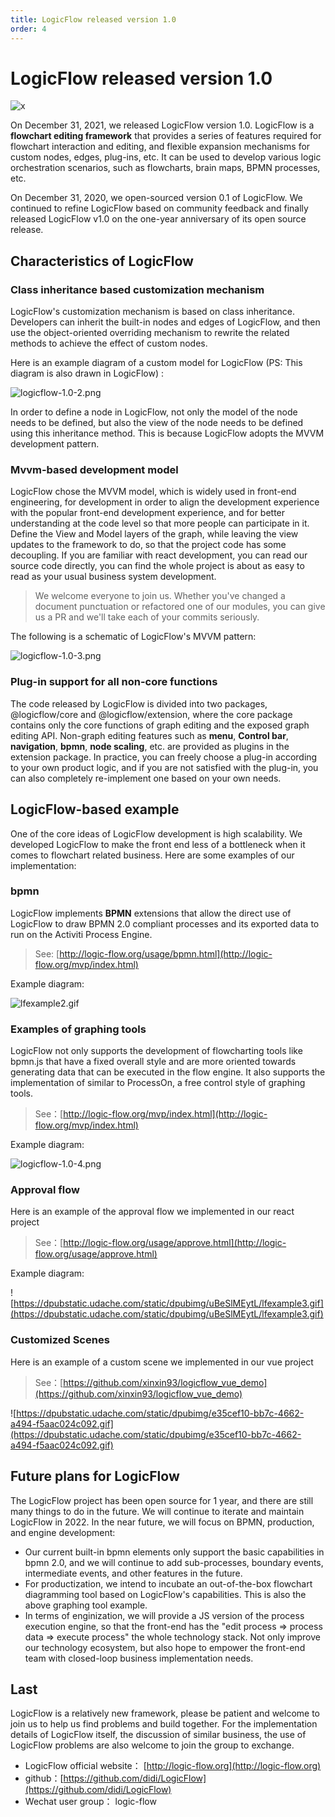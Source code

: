 ```yaml
---
title: LogicFlow released version 1.0
order: 4
---
```


# LogicFlow released version 1.0

![x](../assets/images/LogicFlow-2.png)

On December 31, 2021, we released LogicFlow version 1.0. LogicFlow is a **flowchart editing framework** that provides a series of features required for flowchart interaction and editing, and flexible expansion mechanisms for custom nodes, edges, plug-ins, etc. It can be used to develop various logic orchestration scenarios, such as flowcharts, brain maps, BPMN processes, etc.

On December 31, 2020, we open-sourced version 0.1 of LogicFlow. We continued to refine LogicFlow based on community feedback and finally released LogicFlow v1.0 on the one-year anniversary of its open source release.

## Characteristics of LogicFlow

### Class inheritance based customization mechanism

LogicFlow's customization mechanism is based on class inheritance. Developers can inherit the built-in nodes and edges of LogicFlow, and then use the object-oriented overriding mechanism to rewrite the related methods to achieve the effect of custom nodes.

Here is an example diagram of a custom model for LogicFlow (PS: This diagram is also drawn in LogicFlow) :

![logicflow-1.0-2.png](../assets/images/logicflow-1.0-2.png)

In order to define a node in LogicFlow, not only the model of the node needs to be defined, but also the view of the node needs to be defined using this inheritance method. This is because LogicFlow adopts the MVVM development pattern.

### Mvvm-based development model

LogicFlow chose the MVVM model, which is widely used in front-end engineering, for development in order to align the development experience with the popular front-end development experience, and for better understanding at the code level so that more people can participate in it. Define the View and Model layers of the graph, while leaving the view updates to the framework to do, so that the project code has some decoupling.   If you are familiar with react development, you can read our source code directly, you can find the whole project is about as easy to read as your usual business system development.

> We welcome everyone to join us. Whether you've changed a document punctuation or refactored one of our modules, you can give us a PR and we'll take each of your commits seriously.

The following is a schematic of LogicFlow's MVVM pattern:

![logicflow-1.0-3.png](../assets/images/logicFlow-1.0-3.png)

### Plug-in support for all non-core functions

The code released by LogicFlow is divided into two packages, @logicflow/core and @logicflow/extension, where the core package contains only the core functions of graph editing and the exposed graph editing API. Non-graph editing features such as **menu**, **Control bar**, **navigation**, **bpmn**, **node scaling**, etc. are provided as plugins in the extension package. In practice, you can freely choose a plug-in according to your own product logic, and if you are not satisfied with the plug-in, you can also completely re-implement one based on your own needs.

## LogicFlow-based example

One of the core ideas of LogicFlow development is high scalability. We developed LogicFlow to make the front end less of a bottleneck when it comes to flowchart related business. Here are some examples of our implementation:

### bpmn

LogicFlow implements **BPMN** extensions that allow the direct use of LogicFlow to draw BPMN 2.0 compliant processes and its exported data to run on the Activiti Process Engine.

> See: [http://logic-flow.org/usage/bpmn.html](http://logic-flow.org/mvp/index.html)

Example diagram:

![lfexample2.gif](https://dpubstatic.udache.com/static/dpubimg/CS6S6q9Yxf/lfexample2.gif)

### Examples of graphing tools

LogicFlow not only supports the development of flowcharting tools like bpmn.js that have a fixed overall style and are more oriented towards generating data that can be executed in the flow engine. It also supports the implementation of similar to ProcessOn, a free control style of graphing tools.

> See：[http://logic-flow.org/mvp/index.html](http://logic-flow.org/mvp/index.html)

Example diagram:

![logicflow-1.0-4.png](../assets/images/LogicFlow-1.0-4.png)

### Approval flow

Here is an example of the approval flow we implemented in our react project

> See：[http://logic-flow.org/usage/approve.html](http://logic-flow.org/usage/approve.html)

Example diagram:

![https://dpubstatic.udache.com/static/dpubimg/uBeSlMEytL/lfexample3.gif](https://dpubstatic.udache.com/static/dpubimg/uBeSlMEytL/lfexample3.gif)

### Customized Scenes

Here is an example of a custom scene we implemented in our vue project

> See：[https://github.com/xinxin93/logicflow_vue_demo](https://github.com/xinxin93/logicflow_vue_demo)

![https://dpubstatic.udache.com/static/dpubimg/e35cef10-bb7c-4662-a494-f5aac024c092.gif](https://dpubstatic.udache.com/static/dpubimg/e35cef10-bb7c-4662-a494-f5aac024c092.gif)

## Future plans for LogicFlow

The LogicFlow project has been open source for 1 year, and there are still many things to do in the future. We will continue to iterate and maintain LogicFlow in 2022. In the near future, we will focus on BPMN, production, and engine development:

- Our current built-in bpmn elements only support the basic capabilities in bpmn 2.0, and we will continue to add sub-processes, boundary events, intermediate events, and other features in the future.
- For productization, we intend to incubate an out-of-the-box flowchart diagramming tool based on LogicFlow's capabilities.  This is also the above graphing tool example.
- In terms of enginization, we will provide a JS version of the process execution engine, so that the front-end has the "edit process => process data => execute process" the whole technology stack. Not only improve our technology ecosystem, but also hope to empower the front-end team with closed-loop business implementation needs.

## Last

LogicFlow is a relatively new framework, please be patient and welcome to join us to help us find problems and build together. For the implementation details of LogicFlow itself, the discussion of similar business, the use of LogicFlow problems are also welcome to join the group to exchange.

-   LogicFlow official website： [http://logic-flow.org](http://logic-flow.org)
-   github：[https://github.com/didi/LogicFlow](https://github.com/didi/LogicFlow)
-   Wechat user group： logic-flow